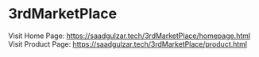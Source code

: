 # 3rdMarketPlace
Visit Home Page: https://saadgulzar.tech/3rdMarketPlace/homepage.html
Visit Product Page: https://saadgulzar.tech/3rdMarketPlace/product.html
